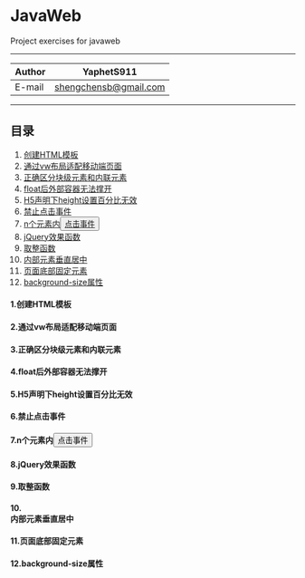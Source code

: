 # JavaWeb
Project exercises for javaweb

****

|Author|YaphetS911|
|---|---
|E-mail|shengchensb@gmail.com


****
## 目录
1. [创建HTML模板](#1.创建HTML模板)
2. [通过vw布局适配移动端页面](#2.通过vw布局适配移动端页面)
3. [正确区分块级元素和内联元素](#3.正确区分块级元素和内联元素)
4. [float后外部容器无法撑开](#4.float后外部容器无法撑开)
5. [H5声明下height设置百分比无效](#5.H5声明下height设置百分比无效)
6. [禁止点击事件](#6.禁止点击事件)
7. [n个元素内<button>点击事件](#7.n个元素内<button>点击事件)
8. [jQuery效果函数](#8.jQuery效果函数)
9. [取整函数](#9.取整函数)
10. [<div>内部元素垂直居中](#10<div>内部元素垂直居中)
11. [页面底部固定元素](#11.页面底部固定元素)
12. [background-size属性](#12.background-size属性)

#### 1.创建HTML模板
#### 2.通过vw布局适配移动端页面
#### 3.正确区分块级元素和内联元素
#### 4.float后外部容器无法撑开
#### 5.H5声明下height设置百分比无效
#### 6.禁止点击事件
#### 7.n个元素内<button>点击事件
#### 8.jQuery效果函数
#### 9.取整函数
#### 10.<div>内部元素垂直居中
#### 11.页面底部固定元素
#### 12.background-size属性
  
